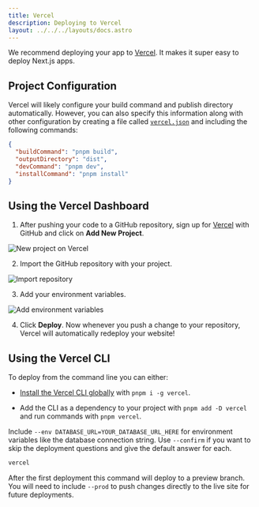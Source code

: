 ```yaml
---
title: Vercel
description: Deploying to Vercel
layout: ../../../layouts/docs.astro
---
```


We recommend deploying your app to [Vercel](https://vercel.com/?utm_source=t3-oss&utm_campaign=oss). It makes it super easy to deploy Next.js apps.

## Project Configuration

Vercel will likely configure your build command and publish directory automatically. However, you can also specify this information along with other configuration by creating a file called [`vercel.json`](https://vercel.com/docs/project-configuration) and including the following commands:

```json
{
  "buildCommand": "pnpm build",
  "outputDirectory": "dist",
  "devCommand": "pnpm dev",
  "installCommand": "pnpm install"
}
```

## Using the Vercel Dashboard

1. After pushing your code to a GitHub repository, sign up for [Vercel](https://vercel.com/?utm_source=t3-oss&utm_campaign=oss) with GitHub and click on **Add New Project**.

![New project on Vercel](/images/vercel-new-project.webp)

2. Import the GitHub repository with your project.

![Import repository](/images/vercel-import-project.webp)

3. Add your environment variables.

![Add environment variables](/images/vercel-env-vars.webp)

4. Click **Deploy**. Now whenever you push a change to your repository, Vercel will automatically redeploy your website!

## Using the Vercel CLI

To deploy from the command line you can either:

- [Install the Vercel CLI globally](https://vercel.com/docs/cli#installing-vercel-cli) with `pnpm i -g vercel`.

- Add the CLI as a dependency to your project with `pnpm add -D vercel` and run commands with `pnpm vercel`.

Include `--env DATABASE_URL=YOUR_DATABASE_URL_HERE` for environment variables like the database connection string. Use `--confirm` if you want to skip the deployment questions and give the default answer for each.

```bash
vercel
```

After the first deployment this command will deploy to a preview branch. You will need to include `--prod` to push changes directly to the live site for future deployments.